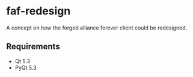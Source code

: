 faf-redesign
============

A concept on how the forged alliance forever client could be redesigned.

Requirements
------------

* Qt 5.3
* PyQt 5.3
